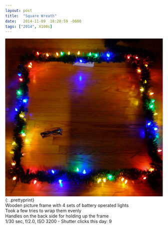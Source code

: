 ```yaml
---
layout: post
title:  "Square Wreath"
date:   2014-11-09  18:28:59 -0600
tags: ["2014", X100s]
---
```

![:title](/images/2014/2014_1109_DSCF5484.jpg)
{: .prettyprint}  
Wooden picture frame with 4 sets of battery operated lights  
Took a few tries to wrap them evenly  
Handles on the back side for holding up the frame  
1/30 sec, f/2.0, ISO 3200 - Shutter clicks this day: 9